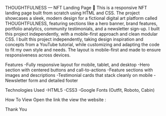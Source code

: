 THOUGHTFULNESS — NFT Landing Page 🎨
This is a responsive NFT landing page built from scratch using HTML and CSS. The project showcases a sleek, modern design for a fictional digital art platform called THOUGHTFULNESS, featuring sections like a hero banner, brand features, portfolio analytics, community testimonials, and a newsletter sign-up.
I built this project independently, with a mobile-first approach and clean modular CSS. I built this project independently, taking design inspiration and concepts from a YouTube tutorial, while customizing and adapting the code to fit my own style and needs. The layout is mobile-first and made to ensure responsiveness across devices.

Features
-Fully responsive layout for mobile, tablet, and desktop
-Hero section with centered buttons and call-to-actions
-Feature sections with images and descriptions
-Testimonial cards that stack cleanly on mobile
-Newsletter form and detailed footer

Technologies Used
-HTML5
-CSS3
-Google Fonts (Outfit, Roboto, Cabin)

How To View
Open the link the view the website :


Thank You
